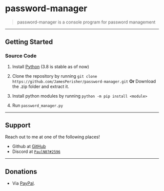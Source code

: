 # password-manager


> password-manager is a console program for password management

---

## Getting Started

### Source Code

1. Install [Python](https://www.python.org/downloads/) (3.8 is stable as of now)


2. Clone the repository by running ```git clone https://github.com/JamesPerisher/password-manager.git``` **Or**
Download the .zip folder and extract it.

3. Install python modules by running ```python -m pip install <module>```

4. Run ```password_manager.py```


---

## Support

Reach out to me at one of the following places!

- Github at [GitHub](https://github.com/JamesPerisher)
- Discord at <a href="https://discordapp.com/" target="_blank">`PaulN07#2596`</a>

---

## Donations

- Via <a href="https://www.paypal.me/pauln07/" target="_blank">PayPal</a>.
